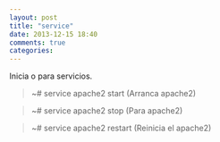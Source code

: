 ```yaml
---
layout: post
title: "service"
date: 2013-12-15 18:40
comments: true
categories: 
---
```

Inicia o para servicios.

>~# service apache2 start (Arranca apache2)

>~# service apache2 stop (Para apache2)

>~# service apache2 restart (Reinicia el apache2)


